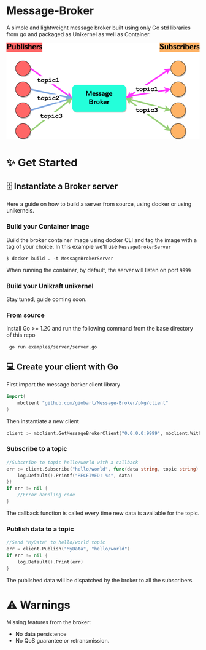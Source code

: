 # Message-Broker

A simple and lightweight message broker built using only Go std libraries from go and packaged as Unikernel as well as Container.

![](img/pubsubscheme.png)

# ✨ Get Started

## 🗄️ Instantiate a Broker server

Here a guide on how to build a server from source, using docker or using unikernels.

### Build your Container image

Build the broker container image using docker CLI and tag the image with a tag of your choice. In this example we'll use `MessageBrokerServer`
```shell
$ docker build . -t MessageBrokerServer
```

When running the container, by default, the server will listen on port `9999`

### Build your Unikraft unikernel

Stay tuned, guide coming soon.

### From source

Install Go >= 1.20 and run the following command from the base directory of this repo
```shell
 go run examples/server/server.go
```

## 💻 Create your client with Go

First import  the message borker client library
```go
import(
    mbclient "github.com/giobart/Message-Broker/pkg/client"
)
```
Then instantiate a new client

```go
client := mbclient.GetMessageBrokerClient("0.0.0.0:9999", mbclient.WithCustomListenPort(10000))
```

### Subscribe to a topic

```go
//Subscribe to topic hello/world with a callback
err := client.Subscribe("hello/world", func(data string, topic string) {
	log.Default().Printf("RECEIVED: %s", data)
})
if err != nil {
    //Error handling code
}
```

The callback function is called every time new data is available for the topic.

### Publish data to a topic

```go
//Send "MyData" to hello/world topic
err = client.Publish("MyData", "hello/world")
if err != nil {
	log.Default().Print(err)
}
```

The published data will be dispatched by the broker to all the subscribers. 

# ⚠️ Warnings

Missing features from the broker:
- No data persistence 
- No QoS guarantee or retransmission. 